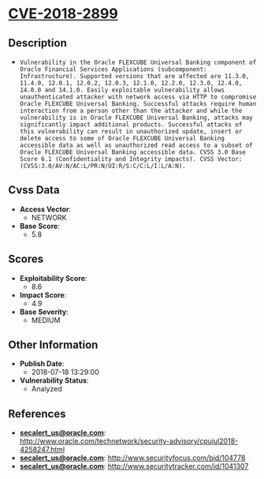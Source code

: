 
# [CVE-2018-2899](https://cve.mitre.org/cgi-bin/cvename.cgi?name=CVE-2018-2899)

## Description

- `Vulnerability in the Oracle FLEXCUBE Universal Banking component of Oracle Financial Services Applications (subcomponent: Infrastructure). Supported versions that are affected are 11.3.0, 11.4.0, 12.0.1, 12.0.2, 12.0.3, 12.1.0, 12.2.0, 12.3.0, 12.4.0, 14.0.0 and 14.1.0. Easily exploitable vulnerability allows unauthenticated attacker with network access via HTTP to compromise Oracle FLEXCUBE Universal Banking. Successful attacks require human interaction from a person other than the attacker and while the vulnerability is in Oracle FLEXCUBE Universal Banking, attacks may significantly impact additional products. Successful attacks of this vulnerability can result in unauthorized update, insert or delete access to some of Oracle FLEXCUBE Universal Banking accessible data as well as unauthorized read access to a subset of Oracle FLEXCUBE Universal Banking accessible data. CVSS 3.0 Base Score 6.1 (Confidentiality and Integrity impacts). CVSS Vector: (CVSS:3.0/AV:N/AC:L/PR:N/UI:R/S:C/C:L/I:L/A:N).`

## Cvss Data

- **Access Vector**:
  - NETWORK
- **Base Score**:
  - 5.8

## Scores

- **Exploitability Score**:
  - 8.6
- **Impact Score**:
  - 4.9
- **Base Severity**:
  - MEDIUM

## Other Information

- **Publish Date**:
  - 2018-07-18 13:29:00
- **Vulnerability Status**:
  - Analyzed

## References

- **secalert_us@oracle.com**: http://www.oracle.com/technetwork/security-advisory/cpujul2018-4258247.html
- **secalert_us@oracle.com**: http://www.securityfocus.com/bid/104778
- **secalert_us@oracle.com**: http://www.securitytracker.com/id/1041307
